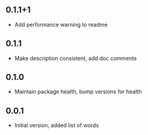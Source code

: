 ## 0.1.1+1
- Add performance warning to readme

## 0.1.1
- Make description consistent, add doc comments

## 0.1.0
- Maintain package health, bump versions for health

## 0.0.1
- Initial version, added list of words
 